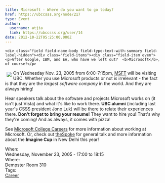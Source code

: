 ```yaml
---
title: Microsoft - Where do you want to go today? 
href: https://ubccsss.org/node/217
type: Event
author:
  username: atjia
  link: https://ubccsss.org/user/14
date: 2012-10-22T05:25:00.000Z
---
```



    <div class="field field-name-body field-type-text-with-summary field-label-hidden"><div class="field-items"><div class="field-item even"><p>After Google, IBM, and EA, who have we left out?  <b>Microsoft</b>, of course!</p>
<p><img src="/files/microsoft.gif" align="left" vspace="5" hspace="5">On Wednesday Nov. 23, 2005 from 6:00-7:15pm, <a href="http://www.investor.reuters.com/FullQuote.aspx?ticker=MSFT">MSFT</a> will be visiting UBC.  Whether you use Microsoft products or not is irrelevant - the fact is that they are the <i>largest software company</i> in the world.  And they are always hiring!</p>
<p>Hear speakers talk about the software and projects Microsoft works on (it isn&apos;t just Vista) and what it&apos;s like to work there.  <b>UBC alumni</b> (including last year&apos;s CSSS president Jono Luk) will be there to relate their experiences there. <b>Don&apos;t forget to bring your resume!</b> They want to hire you!  That&apos;s why they&apos;re coming!  And as always, it comes with pizza!</p>
<p>See <a href="https://www.microsoft.com/College/default.mspx">Microsoft College Careers</a> for more information about working at Microsoft.  Or, check out <a href="http://thespoke.net">theSpoke</a> for general talk and more information about the <b>Imagine Cup</b> in New Delhi this year!</p>
<!--break--></div></div></div><div class="field field-name-field-dates field-type-datetime field-label-above"><div class="field-label">When:&#xA0;</div><div class="field-items"><div class="field-item even"><span class="date-display-single">Wednesday, November 23, 2005 - <span class="date-display-range"><span class="date-display-start">17:00</span> to <span class="date-display-end">18:15</span></span></span></div></div></div><div class="field field-name-field-location field-type-text field-label-above"><div class="field-label">Where:&#xA0;</div><div class="field-items"><div class="field-item even">Dempster Room 310</div></div></div>    <footer>
    <div class="field field-name-field-tags field-type-taxonomy-term-reference field-label-above"><div class="field-label">Tags:&#xA0;</div><div class="field-items"><div class="field-item even"><a href="/career">Career</a></div></div></div>      </footer>
    